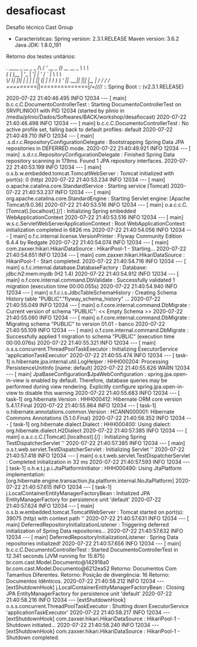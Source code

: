 # desafiocast
Desafio técnico Cast Group

- Características:
  Spring version: 2.3.1.RELEASE
  Maven version: 3.6.2
  Java JDK: 1.8.0_191




Retorno dos testes unitários:


  .   ____          _            __ _ _
 /\\ / ___'_ __ _ _(_)_ __  __ _ \ \ \ \
( ( )\___ | '_ | '_| | '_ \/ _` | \ \ \ \
 \\/  ___)| |_)| | | | | || (_| |  ) ) ) )
  '  |____| .__|_| |_|_| |_\__, | / / / /
 =========|_|==============|___/=/_/_/_/
 :: Spring Boot ::        (v2.3.1.RELEASE)

2020-07-22 21:40:46.495  INFO 12034 --- [           main] b.c.c.C.DocumentoControllerTest          : Starting DocumentoControllerTest on SRVPLINIO01 with PID 12034 (started by plinio in /media/plinio/Dados/Softwares/BACK/workshop/desafiocast)
2020-07-22 21:40:46.498  INFO 12034 --- [           main] b.c.c.C.DocumentoControllerTest          : No active profile set, falling back to default profiles: default
2020-07-22 21:40:49.710  INFO 12034 --- [           main] .s.d.r.c.RepositoryConfigurationDelegate : Bootstrapping Spring Data JPA repositories in DEFERRED mode.
2020-07-22 21:40:49.921  INFO 12034 --- [           main] .s.d.r.c.RepositoryConfigurationDelegate : Finished Spring Data repository scanning in 179ms. Found 1 JPA repository interfaces.
2020-07-22 21:40:53.199  INFO 12034 --- [           main] o.s.b.w.embedded.tomcat.TomcatWebServer  : Tomcat initialized with port(s): 0 (http)
2020-07-22 21:40:53.234  INFO 12034 --- [           main] o.apache.catalina.core.StandardService   : Starting service [Tomcat]
2020-07-22 21:40:53.237  INFO 12034 --- [           main] org.apache.catalina.core.StandardEngine  : Starting Servlet engine: [Apache Tomcat/9.0.36]
2020-07-22 21:40:53.516  INFO 12034 --- [           main] o.a.c.c.C.[Tomcat].[localhost].[/]       : Initializing Spring embedded WebApplicationContext
2020-07-22 21:40:53.516  INFO 12034 --- [           main] w.s.c.ServletWebServerApplicationContext : Root WebApplicationContext: initialization completed in 6826 ms
2020-07-22 21:40:54.056  INFO 12034 --- [           main] o.f.c.internal.license.VersionPrinter    : Flyway Community Edition 6.4.4 by Redgate
2020-07-22 21:40:54.074  INFO 12034 --- [           main] com.zaxxer.hikari.HikariDataSource       : HikariPool-1 - Starting...
2020-07-22 21:40:54.651  INFO 12034 --- [           main] com.zaxxer.hikari.HikariDataSource       : HikariPool-1 - Start completed.
2020-07-22 21:40:54.716  INFO 12034 --- [           main] o.f.c.internal.database.DatabaseFactory  : Database: jdbc:h2:mem:mydb (H2 1.4)
2020-07-22 21:40:54.912  INFO 12034 --- [           main] o.f.core.internal.command.DbValidate     : Successfully validated 1 migration (execution time 00:00.055s)
2020-07-22 21:40:54.940  INFO 12034 --- [           main] o.f.c.i.s.JdbcTableSchemaHistory         : Creating Schema History table "PUBLIC"."flyway_schema_history" ...
2020-07-22 21:40:55.049  INFO 12034 --- [           main] o.f.core.internal.command.DbMigrate      : Current version of schema "PUBLIC": << Empty Schema >>
2020-07-22 21:40:55.060  INFO 12034 --- [           main] o.f.core.internal.command.DbMigrate      : Migrating schema "PUBLIC" to version 01.01 - banco
2020-07-22 21:40:55.109  INFO 12034 --- [           main] o.f.core.internal.command.DbMigrate      : Successfully applied 1 migration to schema "PUBLIC" (execution time 00:00.076s)
2020-07-22 21:40:55.321  INFO 12034 --- [           main] o.s.s.concurrent.ThreadPoolTaskExecutor  : Initializing ExecutorService 'applicationTaskExecutor'
2020-07-22 21:40:55.474  INFO 12034 --- [         task-1] o.hibernate.jpa.internal.util.LogHelper  : HHH000204: Processing PersistenceUnitInfo [name: default]
2020-07-22 21:40:55.626  WARN 12034 --- [           main] JpaBaseConfiguration$JpaWebConfiguration : spring.jpa.open-in-view is enabled by default. Therefore, database queries may be performed during view rendering. Explicitly configure spring.jpa.open-in-view to disable this warning
2020-07-22 21:40:55.683  INFO 12034 --- [         task-1] org.hibernate.Version                    : HHH000412: Hibernate ORM core version 5.4.17.Final
2020-07-22 21:40:55.864  INFO 12034 --- [         task-1] o.hibernate.annotations.common.Version   : HCANN000001: Hibernate Commons Annotations {5.1.0.Final}
2020-07-22 21:40:56.352  INFO 12034 --- [         task-1] org.hibernate.dialect.Dialect            : HHH000400: Using dialect: org.hibernate.dialect.H2Dialect
2020-07-22 21:40:57.385  INFO 12034 --- [           main] o.a.c.c.C.[Tomcat].[localhost].[/]       : Initializing Spring TestDispatcherServlet ''
2020-07-22 21:40:57.385  INFO 12034 --- [           main] o.s.t.web.servlet.TestDispatcherServlet  : Initializing Servlet ''
2020-07-22 21:40:57.418  INFO 12034 --- [           main] o.s.t.web.servlet.TestDispatcherServlet  : Completed initialization in 32 ms
2020-07-22 21:40:57.593  INFO 12034 --- [         task-1] o.h.e.t.j.p.i.JtaPlatformInitiator       : HHH000490: Using JtaPlatform implementation: [org.hibernate.engine.transaction.jta.platform.internal.NoJtaPlatform]
2020-07-22 21:40:57.615  INFO 12034 --- [         task-1] j.LocalContainerEntityManagerFactoryBean : Initialized JPA EntityManagerFactory for persistence unit 'default'
2020-07-22 21:40:57.624  INFO 12034 --- [           main] o.s.b.w.embedded.tomcat.TomcatWebServer  : Tomcat started on port(s): 39075 (http) with context path ''
2020-07-22 21:40:57.631  INFO 12034 --- [           main] DeferredRepositoryInitializationListener : Triggering deferred initialization of Spring Data repositories…
2020-07-22 21:40:57.632  INFO 12034 --- [           main] DeferredRepositoryInitializationListener : Spring Data repositories initialized!
2020-07-22 21:40:57.656  INFO 12034 --- [           main] b.c.c.C.DocumentoControllerTest          : Started DocumentoControllerTest in 12.341 seconds (JVM running for 15.875)
br.com.cast.Model.Documento@142918a0
br.com.cast.Model.Documento@6212ea52
Retorno: Documentos Com Tamanhos Diferentes.
Retorno: Posição de divergência: 16
Retorno: Documentos Idênticos.
2020-07-22 21:40:58.212  INFO 12034 --- [extShutdownHook] j.LocalContainerEntityManagerFactoryBean : Closing JPA EntityManagerFactory for persistence unit 'default'
2020-07-22 21:40:58.216  INFO 12034 --- [extShutdownHook] o.s.s.concurrent.ThreadPoolTaskExecutor  : Shutting down ExecutorService 'applicationTaskExecutor'
2020-07-22 21:40:58.217  INFO 12034 --- [extShutdownHook] com.zaxxer.hikari.HikariDataSource       : HikariPool-1 - Shutdown initiated...
2020-07-22 21:40:58.240  INFO 12034 --- [extShutdownHook] com.zaxxer.hikari.HikariDataSource       : HikariPool-1 - Shutdown completed.
